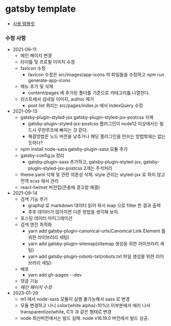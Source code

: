# gatsby template
- [사용 템플릿](https://github.com/greglobinski/gatsby-starter-hero-blog)

### 수정 사항
- 2021-09-11
  - 메인 페이지 변경
  - 타이틀 및 프로필 이미지 수정
  - favicon 수정
    - favicon 수정은 src/images/app-icons 의 파일들을 수정하고 npm run generate-app-icons
  - 메뉴 추가 및 삭제
    - content/pages 에 추가된 폴더를 기준으로 카테고리를 나열한다.
  - 리스트에서 섬네일 이미지, author 제거
    - post list 쿼리는 src/pages/index.js 에서 IndexQuery 수정
- 2021-09-13
  - gatsby-plugin-styled-jsx gatsby-plugin-styled-jsx-postcss 삭제
    - gatsby-plugin-styled-jsx-postcss 플러그인이 node12 이상에서는 빌드시 무한루프에 빠지는 것 같다.
    - 해결방법은 노드 버전을 낮추거나 해당 플러그인을 안쓰는 방법밖에는 없는듯하다?
  - npm install node-sass gatsby-plugin-sass 모듈 추가
  - gatsby-config.js 정리
    - gatsby-plugin-sass 추가하고, gatsby-plugin-styled-jsx, gatsby-plugin-styled-jsx-postcss 2개는 주석처리
  - theme.yaml 삭제 및 관련 의존성 삭제. style 관리는 styled-jsx 로 하지 않고 전역 scss 에서 관리
  - react-helmet 버전업(콘솔에 경고창 해결)
- 2021-09-14
  - 검색 기능 추가
    - graphql 로 markdown 데이터 읽어 와서 map 으로 filter 한 결과 출력
    - 추후 데이터가 많아지면 다른 방법을 생각해 보자.
  - 포스팅 데이터 마이그레이션
  - 검색 엔진 최적화
    - yarn add gatsby-plugin-canonical-urls(Canonical Link Element 를 위한 라이브러리 세팅)
    - yarn add gatsby-plugin-sitemap(sitemap 생성을 위한 라이브러리 세팅)
    - yarn add gatsby-plugin-robots-txt(robots.txt 파일 생성을 위한 라이브러리 세팅)
  - 배포
    - yarn add gh-pages --dev
  - 댓글 기능
  - *메인 페이지 수정*
- 2023-01-29
  - m1 에서 node-sass 모듈이 실행 불가능해서 sass 로 변경
  - 모듈 변경하고 나니 color(white alpha(-10%)) 이부분에서 에러 나서 transparentize(white, 0.1) 과 같은 형태로 변경
  - node 최신버전에서는 빌드 실패. node v16.19.0 버전에서 빌드 성공.
